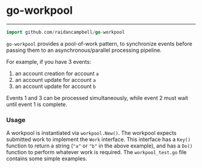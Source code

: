 # go-workpool
----
```go
import github.com/raidancampbell/go-workpool
```
`go-workpool` provides a pool-of-work pattern,  to synchronize events before passing them to an asynchronous/parallel processing pipeline.

For example, if you have 3 events:
1. an account creation for account `a`
2. an account update for account `a`
3. an account update for account `b`

Events 1 and 3 can be processed simultaneously, while event 2 must wait until event 1 is complete.

### Usage

A workpool is instantiated via `workpool.New()`.  The workpool expects submitted work to implement the `Work` interface.  This interface has a `Key()` function to return a string (`"a"` or `"b"` in the above example), and has a `Do()` function to perform whatever work is required.  The `workpool_test.go` file contains some simple examples.
